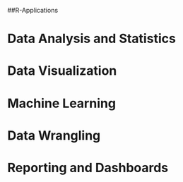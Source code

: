 ##R-Applications
# Data Analysis and Statistics
# Data Visualization
# Machine Learning
# Data Wrangling
# Reporting and Dashboards
